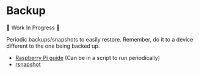 # Backup

:construction: Work In Progress :construction:

Periodic backups/snapshots to easily restore. Remember, do it to a device different to the one being backed up.

- [Raspberry Pi guide](https://www.raspberrypi.org/documentation/linux/filesystem/backup.md) (Can be in a script to run periodically)
- [rsnapshot](https://github.com/rsnapshot/rsnapshot)
